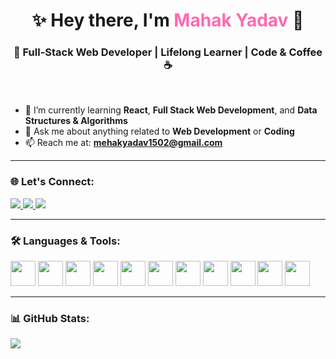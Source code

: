 <h1 align="center">✨ Hey there, I'm <span style="color:#FF69B4;">Mahak Yadav</span> 👋</h1>
<h3 align="center">🚀 Full-Stack Web Developer | Lifelong Learner | Code & Coffee ☕</h3>

<br/>

- 🌱 I’m currently learning **React**, **Full Stack Web Development**, and **Data Structures & Algorithms**
- 💬 Ask me about anything related to **Web Development** or **Coding**
- 📫 Reach me at: **mehakyadav1502@gmail.com**

---

<h3 align="left">🌐 Let's Connect:</h3>
<p align="left">
  <a href="mailto:mehakyadav1502@gmail.com" target="_blank">
    <img src="https://img.shields.io/badge/Gmail-D14836?style=for-the-badge&logo=gmail&logoColor=white"/>
  </a>
  <a href="https://www.linkedin.com/in/mahakyadav/" target="_blank">
    <img src="https://img.shields.io/badge/LinkedIn-0A66C2?style=for-the-badge&logo=linkedin&logoColor=white"/>
  </a>
  <a href="https://github.com/ymahak" target="_blank">
    <img src="https://img.shields.io/badge/GitHub-100000?style=for-the-badge&logo=github&logoColor=white"/>
  </a>
</p>

---

<h3 align="left">🛠️ Languages & Tools:</h3>
<p align="left">
  <img src="https://cdn.jsdelivr.net/gh/devicons/devicon/icons/html5/html5-original.svg" width="40" height="40" />
  <img src="https://cdn.jsdelivr.net/gh/devicons/devicon/icons/css3/css3-original.svg" width="40" height="40" />
  <img src="https://cdn.jsdelivr.net/gh/devicons/devicon/icons/javascript/javascript-original.svg" width="40" height="40" />
  <img src="https://cdn.jsdelivr.net/gh/devicons/devicon/icons/bootstrap/bootstrap-plain-wordmark.svg" width="40" height="40" />
  <img src="https://cdn.jsdelivr.net/gh/devicons/devicon/icons/react/react-original.svg" width="40" height="40" />
  <img src="https://cdn.jsdelivr.net/gh/devicons/devicon/icons/express/express-original.svg" width="40" height="40" />
  <img src="https://cdn.jsdelivr.net/gh/devicons/devicon/icons/nodejs/nodejs-original.svg" width="40" height="40" />
  <img src="https://cdn.jsdelivr.net/gh/devicons/devicon/icons/mongodb/mongodb-original.svg" width="40" height="40" />
  <img src="https://cdn.jsdelivr.net/gh/devicons/devicon/icons/mysql/mysql-original.svg" width="40" height="40" />
  <img src="https://cdn.jsdelivr.net/gh/devicons/devicon/icons/python/python-original.svg" width="40" height="40" />
  <img src="https://cdn.jsdelivr.net/gh/devicons/devicon/icons/cplusplus/cplusplus-original.svg" width="40" height="40" />
</p>

---

<h3 align="left">📊 GitHub Stats:</h3>
<p align="left">
  <img src="https://github-readme-stats.vercel.app/api/top-langs/?username=ymahak&layout=compact&theme=radical" />
</p>

